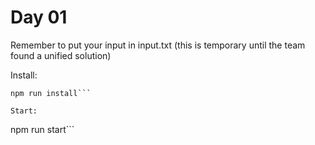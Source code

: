 # Day 01

Remember to put your input in input.txt (this is temporary until the team found a unified solution)

Install:
```
npm run install```

Start:
```
npm run start```